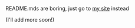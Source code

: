 README.mds are boring, just go to [my site](https://conrad306.vercel.app) instead

(I'll add more soon!)
